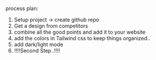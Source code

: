 process plan:

1. Setup project -> create github repo
2. Get a design from competitors
3. combine all the good points and add it to your website
4. add the colors in Tailwind css to keep things organized..
5. add dark/light mode
6. !!!!Second Step..!!!!

<!--
! Main Overview:
So the main project/goal is to have a website for the sale [frontend] and managing of mobile proxies [back end]

I currently have a service where i rent out mobile 4G proxies. Now all sales are manual trough telegram from setup/payment/renewal/request for changes.

The software that i use to make and manage the proxies is called proxysmart https://proxysmart.org/. On the backend we will need to implement a dashboard that can controle the mobile proxies for clients.
The proxies have a dashboard currently which i can use to control the proxies. But the client do it. The goal is to connect this dashboard with the backend for each client, for the proxies they have rented.

Documentation about this can be found on their website https://proxysmart.org/wiki/v2:readme


___
Similar Website:
https://soax.com/proxies/mobile
https://oxylabs.io/products/mobile-proxies
https://brightdata.com/proxy-types/mobile-proxies
https://gridpanel.net/5g-mobile-proxies


Similar websites that offer proxies and have a dashboard/portal also made with proxysmart

https://coronium.io/
https://proproxies.co.uk/


Some other big 4G proxies companies

https://lteboost.com/
https://airproxy.io/en/
https://thesocialproxy.com/
https://ltesocks.io/

 -->
